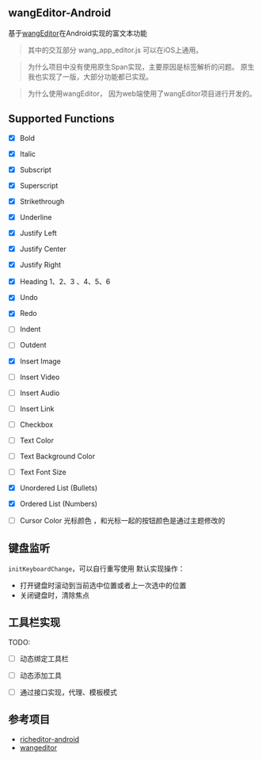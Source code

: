 ## wangEditor-Android

基于[wangEditor](https://github.com/wangeditor-team/wangEditor)在Android实现的富文本功能

> 其中的交互部分 wang_app_editor.js 可以在iOS上通用。

> 为什么项目中没有使用原生Span实现，主要原因是标签解析的问题。
> 原生我也实现了一版，大部分功能都已实现。
 
> 为什么使用wangEditor， 因为web端使用了wangEditor项目进行开发的。

## Supported Functions 
- [X] Bold
- [X] Italic
- [X] Subscript
- [X] Superscript
- [X] Strikethrough
- [X] Underline
- [X] Justify Left
- [X] Justify Center
- [X] Justify Right
- [X] Heading 1、2、3 、4、5、6
- [X] Undo
- [X] Redo
- [ ] Indent
- [ ] Outdent
- [X] Insert Image
- [ ] Insert Video
- [ ] Insert Audio
- [ ] Insert Link
- [ ] Checkbox
- [ ] Text Color
- [ ] Text Background Color
- [ ] Text Font Size
- [X] Unordered List (Bullets)
- [X] Ordered List (Numbers)
- [ ] Cursor Color 光标颜色  ，和光标一起的按钮颜色是通过主题修改的


## 键盘监听
`initKeyboardChange`，可以自行重写使用
默认实现操作：
- 打开键盘时滚动到当前选中位置或者上一次选中的位置
- 关闭键盘时，清除焦点

## 工具栏实现
TODO: 
- [ ] 动态绑定工具栏
- [ ] 动态添加工具
- [ ] 通过接口实现，代理、模板模式


## 参考项目
- [richeditor-android](https://github.com/wasabeef/richeditor-android)
- [wangeditor](https://www.wangeditor.com/v5/API.html)